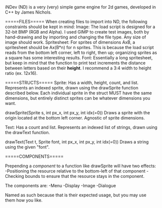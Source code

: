 iNDev (ND) is a very (very) simple game engine for 2d games, developed in C++ by
James Nichols.


=====FILES=====
When creating files to import into ND, the following constraints should be kept
in mind:
Image: The load script is designed for a 32-bit BMP (RGB and Alpha). I used
  GIMP to create test images, both by hand-drawing and by importing and changing
  the file type. Any size of image should work.
Spritesheet: For sprites of dimensions AxB, a spritesheet should be Ax(B*n) for
  n sprites. This is because the load script reads from the bottom left corner,
  left to right, then up; organizing sprites as a square has some interesting
  results.
Font: Essentially a long spritesheet, but keep in mind that the function to
  print text increments the distance between letters based on their **height**.
  I recommend a 3:4 width to height ratio (ex. 12x16).


=====STRUCTS=====
Sprite:
  Has a width, height, count, and list.
  Represents an indexed sprite, drawn using the drawSprite function described
  below. Each individual sprite in the struct MUST have the same dimensions,
  but entirely distinct sprites can be whatever dimensions you want.

drawSprite(Sprite s, int px_x, int px_y, int idx(=0))
  Draws a sprite with the origin located at the bottom left corner. Agnostic of
  sprite dimensions.

Text:
  Has a count and list.
  Represents an indexed list of strings, drawn using the drawText function.

drawText(Text t, Sprite font, int px_x, int px_y, int idx(=0))
  Draws a string using the given "font".

=====COMPONENTS=====

Prepending a *component* to a function like drawSprite will have two effects:
  -Positioning the resource relative to the bottom-left of that component
  -Checking bounds to ensure that the resource stays in the component.

The components are:
  -Menu
  -Display
  -Image
  -Dialogue

Named as such because that is their expected usage, but you may use them how
you like.